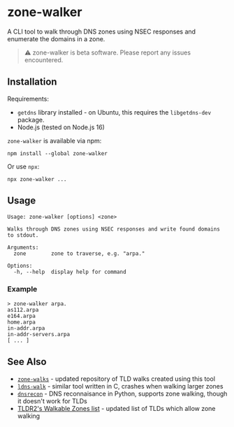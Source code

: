 # zone-walker

A CLI tool to walk through DNS zones using NSEC responses and enumerate the domains in a zone.

> ⚠️ zone-walker is beta software. Please report any issues encountered.

## Installation

Requirements:

* `getdns` library installed - on Ubuntu, this requires the `libgetdns-dev` package.
* Node.js (tested on Node.js 16)

`zone-walker` is available via npm:

```
npm install --global zone-walker
```

Or use `npx`:

```
npx zone-walker ...
```

## Usage

```
Usage: zone-walker [options] <zone>

Walks through DNS zones using NSEC responses and write found domains to stdout.

Arguments:
  zone        zone to traverse, e.g. "arpa."

Options:
  -h, --help  display help for command
```

### Example

```
> zone-walker arpa.
as112.arpa
e164.arpa
home.arpa
in-addr.arpa
in-addr-servers.arpa
[ ... ]
```

## See Also

* [`zone-walks`](https://github.com/flotwig/zone-walks/) - updated repository of TLD walks created using this tool
* [`ldns-walk`](https://github.com/NLnetLabs/ldns/blob/develop/examples/ldns-walk.c) - similar tool written in C, crashes when walking larger zones
* [`dnsrecon`](https://github.com/darkoperator/dnsrecon) - DNS reconnaisance in Python, supports zone walking, though it doesn't work for TLDs
* [TLDR2's Walkable Zones list](https://github.com/monoidic/TLDR2/blob/master/walkable_zones.md) - updated list of TLDs which allow zone walking

